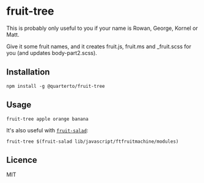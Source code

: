 fruit-tree
==========

This is probably only useful to you if your name is Rowan, George, Kornel or Matt.

Give it some fruit names, and it creates fruit.js, fruit.ms and _fruit.scss for you (and updates body-part2.scss).

Installation
------------

`npm install -g @quarterto/fruit-tree`

Usage
-----

`fruit-tree apple orange banana`

It's also useful with [`fruit-salad`](https://github.com/quarterto/fruit-salad):

`fruit-tree $(fruit-salad lib/javascript/ftfruitmachine/modules)`

Licence
-------

MIT
